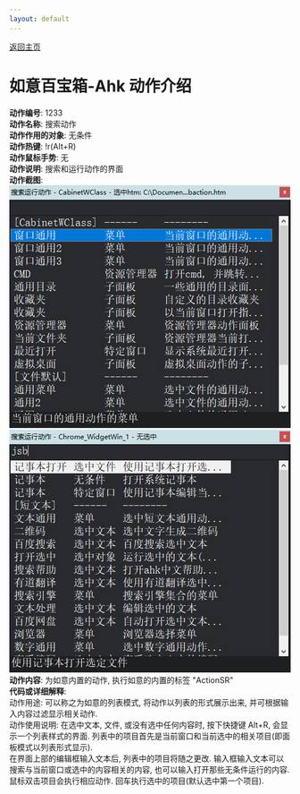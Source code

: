 ```yaml
---
layout: default
---
```

<link rel="stylesheet" href="../Actions/css/atom-one-light.min.css">
<script src="../Actions/js/highlight.min.js"></script>
<script>hljs.highlightAll();</script>

[返回主页](http://wyagd001.github.io/RuYi-Ahk)

# [](#header-2) 如意百宝箱-Ahk 动作介绍

**动作编号**: 1233  
**动作名称**: 搜索动作  
**动作作用的对象**: 无条件  
**动作热键**: !r(Alt+R)  
**动作鼠标手势**: 无  
**动作说明**: 搜索和运行动作的界面  
**动作截图**:  
  ![搜索动作](img1/1233-1.png)   
  ![搜索动作2](img1/1233-2.png)   
**动作内容**: 为如意内置的动作, 执行如意的内置的标签 "ActionSR"  
**代码或详细解释**:  
动作用途: 可以称之为如意的列表模式, 将动作以列表的形式展示出来, 并可根据输入内容过滤显示相关动作.  
动作使用说明: 在选中文本, 文件, 或没有选中任何内容时, 按下快捷键 Alt+R, 会显示一个列表样式的界面. 列表中的项目首先是当前窗口和当前选中的相关项目(即面板模式以列表形式显示).   
在界面上部的编辑框输入文本后, 列表中的项目将随之更改. 输入框输入文本可以搜索与当前窗口或选中的内容相关的内容, 也可以输入打开那些无条件运行的内容.  
鼠标双击项目会执行相应动作. 回车执行选中的项目(默认选中第一个项目).  
